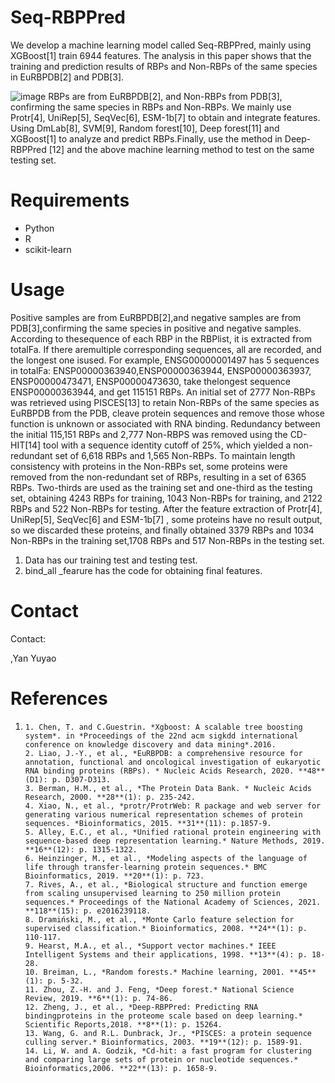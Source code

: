 # Seq-RBPPred
We develop a machine learning model called Seq-RBPPred, mainly using XGBoost[1] train 6944 features. The analysis in this paper shows that the training and prediction results of RBPs and Non-RBPs of the same species in EuRBPDB[2] and PDB[3].

![image](https://user-images.githubusercontent.com/84023156/207883546-10c179a1-7a0a-430d-9854-259c35370a70.png)
RBPs are from EuRBPDB[2], and Non-RBPs from PDB[3], confirming the same species in RBPs and Non-RBPs. We mainly use Protr[4], UniRep[5], SeqVec[6], ESM-1b[7] to obtain and integrate features. Using DmLab[8], SVM[9], Random forest[10], Deep forest[11] and XGBoost[1] to analyze and predict RBPs.Finally, use the method in Deep-RBPPred [12] and the above machine learning method to test on the same testing set.


# Requirements

- Python
- R
- scikit-learn

# Usage

Positive samples are from EuRBPDB[2],and negative samples are from PDB[3],confirming the same species in positive and negative samples. According to thesequence of each RBP in the RBPlist, it is extracted from totalFa. If there aremultiple corresponding sequences, all are recorded, and the longest one isused. For example, ENSG00000001497 has 5 sequences in totalFa: ENSP00000363940,ENSP00000363944, ENSP00000363937, ENSP00000473471, ENSP00000473630, take thelongest sequence ENSP00000363944, and get 115151 RBPs. An initial set of 2777 Non-RBPs was retrieved using PISCES[13] to retain Non-RBPs of the same species as EuRBPDB from the PDB, cleave protein sequences and remove those whose function is unknown or associated with RNA binding. Redundancy between the initial 115,151 RBPs and 2,777 Non-RBPS was removed using the CD-HIT[14] tool with a sequence identity cutoff of 25%, which yielded a non-redundant set of 6,618 RBPs and 1,565 Non-RBPs. To maintain
length consistency with proteins in the Non-RBPs set, some proteins were removed from the non-redundant set of RBPs, resulting in a set of 6365 RBPs. Two-thirds are used as the training set and one-third as the testing set, obtaining 4243 RBPs for training, 1043 Non-RBPs for training, and 2122 RBPs and 522 Non-RBPs for testing. After the feature extraction of  Protr[4], UniRep[5], SeqVec[6] and ESM-1b[7] , some proteins have no result output, so we discarded these proteins, and finally obtained 3379 RBPs and 1034 Non-RBPs in the training set,1708 RBPs and 517 Non-RBPs in the testing set.

1. Data has our training test and testing test.
2. bind_all _fearure has the code for obtaining final features.

# Contact

Contact:

[Huang]: http://www.sinh.cas.cn/rcdw/qnyjy/202203/t20220310_6387862.html

,Yan Yuyao

# References

1. ```
   1. Chen, T. and C.Guestrin. *Xgboost: A scalable tree boosting system*. in *Proceedings of the 22nd acm sigkdd international conference on knowledge discovery and data mining*.2016.
   2. Liao, J.-Y., et al., *EuRBPDB: a comprehensive resource for annotation, functional and oncological investigation of eukaryotic RNA binding proteins (RBPs). * Nucleic Acids Research, 2020. **48**(D1): p. D307-D313.
   3. Berman, H.M., et al., *The Protein Data Bank. * Nucleic Acids Research, 2000. **28**(1): p. 235-242.
   4. Xiao, N., et al., *protr/ProtrWeb: R package and web server for generating various numerical representation schemes of protein sequences. *Bioinformatics, 2015. **31**(11): p.1857-9.
   5. Alley, E.C., et al., *Unified rational protein engineering with sequence-based deep representation learning.* Nature Methods, 2019. **16**(12): p. 1315-1322.
   6. Heinzinger, M., et al., *Modeling aspects of the language of life through transfer-learning protein sequences.* BMC Bioinformatics, 2019. **20**(1): p. 723.
   7. Rives, A., et al., *Biological structure and function emerge from scaling unsupervised learning to 250 million protein sequences.* Proceedings of the National Academy of Sciences, 2021. **118**(15): p. e2016239118.
   8. Dramiński, M., et al., *Monte Carlo feature selection for supervised classification.* Bioinformatics, 2008. **24**(1): p. 110-117.
   9. Hearst, M.A., et al., *Support vector machines.* IEEE Intelligent Systems and their applications, 1998. **13**(4): p. 18-28.
   10. Breiman, L., *Random forests.* Machine learning, 2001. **45**(1): p. 5-32.
   11. Zhou, Z.-H. and J. Feng, *Deep forest.* National Science Review, 2019. **6**(1): p. 74-86.
   12. Zheng, J., et al., *Deep-RBPPred: Predicting RNA bindingproteins in the proteome scale based on deep learning.* Scientific Reports,2018. **8**(1): p. 15264.
   13. Wang, G. and R.L. Dunbrack, Jr., *PISCES: a protein sequence culling server.* Bioinformatics, 2003. **19**(12): p. 1589-91.
   14. Li, W. and A. Godzik, *Cd-hit: a fast program for clustering and comparing large sets of protein or nucleotide sequences.* Bioinformatics,2006. **22**(13): p. 1658-9.
   ```


  

